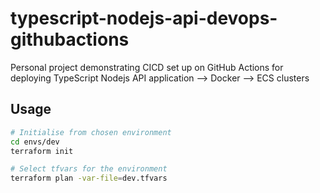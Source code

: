 # typescript-nodejs-api-devops-githubactions
Personal project demonstrating CICD set up on GitHub Actions for deploying TypeScript Nodejs API application --> Docker --> ECS clusters

## Usage
```bash
# Initialise from chosen environment
cd envs/dev
terraform init

# Select tfvars for the environment
terraform plan -var-file=dev.tfvars
